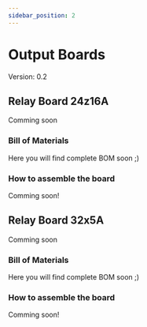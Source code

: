 ```yaml
---
sidebar_position: 2
---
```


# Output Boards

Version: 0.2

## Relay Board 24z16A

Comming soon

### Bill of Materials

Here you will find complete BOM soon ;)

### How to assemble the board

Comming soon!

## Relay Board 32x5A

Comming soon

### Bill of Materials

Here you will find complete BOM soon ;)

### How to assemble the board

Comming soon!
